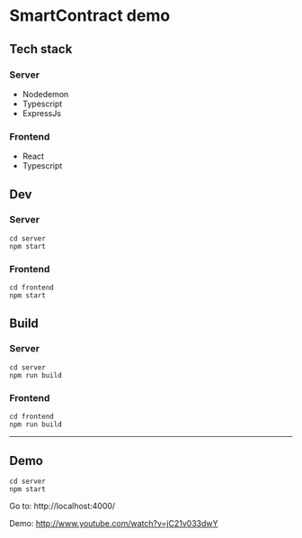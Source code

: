 # SmartContract demo

## Tech stack
### Server
- Nodedemon
- Typescript
- ExpressJs

### Frontend
- React
- Typescript


## Dev
### Server
```
cd server
npm start
```

### Frontend
```
cd frontend
npm start
```

## Build
### Server
```
cd server
npm run build
```

### Frontend
```
cd frontend
npm run build
```
---------------------
## Demo
```
cd server
npm start
```
Go to: http://localhost:4000/

Demo: http://www.youtube.com/watch?v=jC21v033dwY